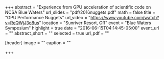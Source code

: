+++
abstract = "Experience from GPU acceleration of scientific code on NCSA Blue Waters"
url_slides = "pdf/2016nuggets.pdf"
math = false
title = "GPU Performance Nuggets"
url_video = "https://www.youtube.com/watch?v=ReQWjJ3o8us"
location = "Sunriver Resort, OR"
event = "Blue Waters Symposium"
highlight = true
date = "2016-06-15T04:14:45-05:00"
event_url = ""
abstract_short = ""
selected = true
url_pdf = ""

[header]
  image = ""
  caption = ""

+++

